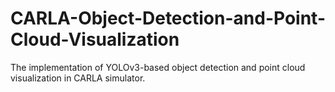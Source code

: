 # CARLA-Object-Detection-and-Point-Cloud-Visualization
The implementation of YOLOv3-based object detection and point cloud visualization in CARLA simulator.
